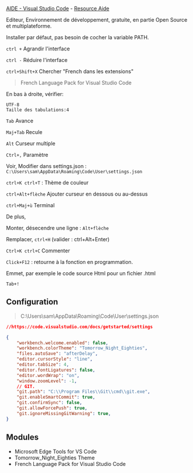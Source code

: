[AIDE - Visual Studio Code](https://www.youtube.com/watch?v=eQUsUq_2AQU&list=PLrSOXFDHBtfEwFMZ1YIXgUqOFODGyo7tB&index=24) - 
[Resource Aide](https://github.com/jasonchampagne/FormationVideo/tree/master/Ressources/Aide)

Editeur, Environnement de développement, gratuite, en partie Open Source et multiplateforme.

Installer par défaut, pas besoin de cocher la variable PATH.

`ctrl +` Agrandir l'interface
	
`ctrl -` Réduire l'interface

`ctrl+Shift+X` Chercher "French dans les extensions"
> French Language Pack for Visual Studio Code

En bas à droite, vérifier:

	UTF-8
	Taille des tabulations:4

`Tab` Avance
	
`Maj+Tab` Recule

`Alt` Curseur multiple

`Ctrl+,` Paramètre
	
Voir,
Modifier dans settings.json : 
`C:\Users\sam\AppData\Roaming\Code\User\settings.json`

`ctrl+K ctrl+T` : Thème de couleur

`ctrl+Alt+flèche` Ajouter curseur en dessous ou au-dessus

`ctrl+Maj+ù` Terminal

De plus, 

Monter, désecendre une ligne : `Alt+flèche`
	
Remplacer, `ctrl+H` (valider : ctrl+Alt+Enter)

`Ctrl+K ctrl+C` Commenter
	
`Click+F12` : retourne à la fonction en programmation.
	
Emmet, par exemple le code source Html pour un fichier .html

	Tab+!

## Configuration

> C:\Users\sam\AppData\Roaming\Code\User\settings.json

```json
//https://code.visualstudio.com/docs/getstarted/settings

{
    "workbench.welcome.enabled": false,
    "workbench.colorTheme": "Tomorrow_Night_Eighties",
    "files.autoSave": "afterDelay",
    "editor.cursorStyle": "line",
    "editor.tabSize": 4,
    "editor.fontLigatures": false,
    "editor.wordWrap": "on",
    "window.zoomLevel": -1,
    // GIT.
    "git.path": "C:\\Program Files\\Git\\cmd\\git.exe",
    "git.enableSmartCommit": true,
    "git.confirmSync": false,
    "git.allowForcePush": true,
    "git.ignoreMissingGitWarning": true,
}
```

## Modules

+ Microsoft Edge Tools for VS Code
+ Tomorrow_Night_Eighties Theme
+ French Language Pack for Visual Studio Code